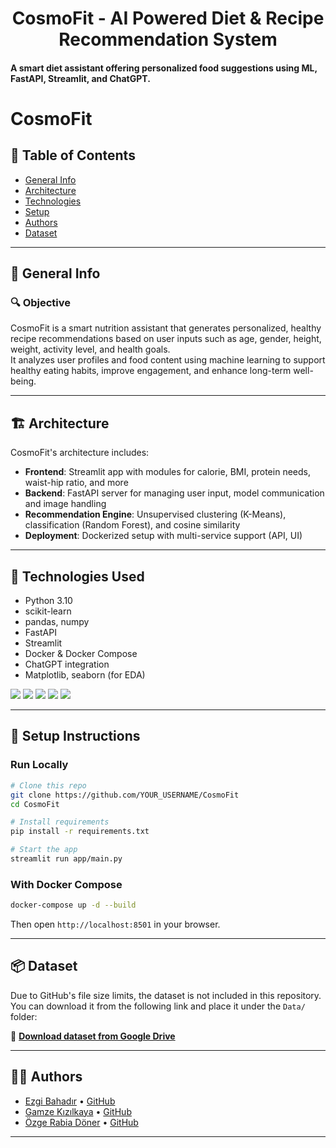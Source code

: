 
<h1 align="center">CosmoFit - AI Powered Diet & Recipe Recommendation System</h1>

  <h4>A smart diet assistant offering personalized food suggestions using ML, FastAPI, Streamlit, and ChatGPT.</h4>
</div>

# CosmoFit

## :bookmark_tabs: Table of Contents
* [General Info](#general-info)
* [Architecture](#architecture)
* [Technologies](#technologies)
* [Setup](#setup)
* [Authors](#authors)
* [Dataset](#dataset)

---

## :scroll: General Info

### 🔍 Objective

CosmoFit is a smart nutrition assistant that generates personalized, healthy recipe recommendations based on user inputs such as age, gender, height, weight, activity level, and health goals.  
It analyzes user profiles and food content using machine learning to support healthy eating habits, improve engagement, and enhance long-term well-being.

---

## 🏗️ Architecture

CosmoFit's architecture includes:

- **Frontend**: Streamlit app with modules for calorie, BMI, protein needs, waist-hip ratio, and more
- **Backend**: FastAPI server for managing user input, model communication and image handling
- **Recommendation Engine**: Unsupervised clustering (K-Means), classification (Random Forest), and cosine similarity
- **Deployment**: Dockerized setup with multi-service support (API, UI)



---

## 🔧 Technologies Used

- Python 3.10
- scikit-learn
- pandas, numpy
- FastAPI
- Streamlit
- Docker & Docker Compose
- ChatGPT integration
- Matplotlib, seaborn (for EDA)

![](https://img.icons8.com/color/48/null/python--v1.png)
![](https://img.icons8.com/color/48/null/numpy.png)
![](https://img.icons8.com/color/48/null/pandas.png)
![](https://img.icons8.com/color/48/streamlit.png)
![](https://img.icons8.com/color/48/fastapi.png)

---

## :whale: Setup Instructions

### Run Locally

```bash
# Clone this repo
git clone https://github.com/YOUR_USERNAME/CosmoFit
cd CosmoFit

# Install requirements
pip install -r requirements.txt

# Start the app
streamlit run app/main.py
```

### With Docker Compose

```bash
docker-compose up -d --build
```
Then open `http://localhost:8501` in your browser.

---

## 📦 Dataset

Due to GitHub's file size limits, the dataset is not included in this repository.  
You can download it from the following link and place it under the `Data/` folder:

🔗 **[Download dataset from Google Drive](https://drive.google.com/file/d/1CaP8rNXXjRpfLoH__2-LPPjyk-qKAYi_/view?usp=share_link)**

---

## 👩‍💻 Authors

- [Ezgi Bahadır](https://www.linkedin.com/in/ezgi-bahad%C4%B1r-49a9601b9/) • [GitHub](https://github.com/ezgi-bhdr)
- [Gamze Kızılkaya](https://www.linkedin.com/in/gamze-k%C4%B1z%C4%B1lkaya-02481616b/) • [GitHub](https://github.com/KIZILKAYA538)
- [Özge Rabia Döner](https://www.linkedin.com/in/ozgerabiadoner/) • [GitHub](https://github.com/ozgedoner)

---
